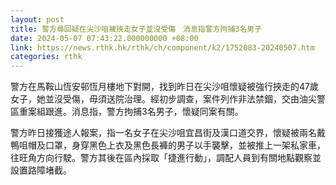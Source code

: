 ```yaml
---
layout: post
title: 警方尋回疑在尖沙咀被挾走女子並沒受傷　消息指警方拘捕3名男子
date: 2024-05-07 07:43:22.000000000 +08:00
link: https://news.rthk.hk/rthk/ch/component/k2/1752083-20240507.htm
categories: rthk
---
```


警方在馬鞍山恆安邨恆月樓地下對開，找到昨日在尖沙咀懷疑被強行挾走的47歲女子，她並沒受傷，毋須送院治理。經初步調查，案件列作非法禁錮，交由油尖警區重案組跟進。消息指，警方拘捕3名男子，懷疑同案有關。

警方昨日接獲途人報案，指一名女子在尖沙咀宜昌街及漢口道交界，懷疑被兩名戴鴨咀帽及口罩，身穿黑色上衣及黑色長褲的男子以手襲擊，並被推上一架私家車，往旺角方向行駛。警方其後在區內採取「捷進行動」，調配人員到有關地點觀察並設置路障堵截。
